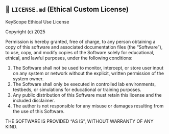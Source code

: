 
## 📄 `LICENSE.md` (Ethical Custom License)


KeyScope Ethical Use License

Copyright (c) 2025

Permission is hereby granted, free of charge, to any person obtaining a copy of this software and associated documentation files (the “Software”), to use, copy, and modify copies of the Software solely for educational, ethical, and lawful purposes, under the following conditions:

1. The Software shall not be used to monitor, intercept, or store user input on any system or network without the explicit, written permission of the system owner.
2. The Software shall only be executed in controlled lab environments, testbeds, or simulations for educational or training purposes.
3. Any public distribution of this Software must retain this license and the included disclaimer.
4. The author is not responsible for any misuse or damages resulting from the use of this Software.

THE SOFTWARE IS PROVIDED “AS IS”, WITHOUT WARRANTY OF ANY KIND.